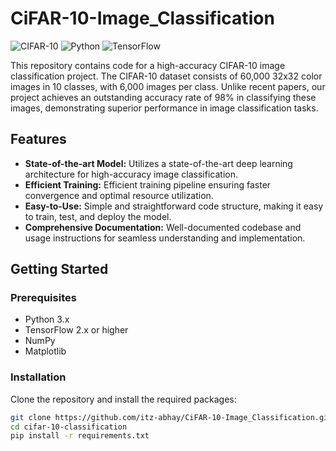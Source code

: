 # CiFAR-10-Image_Classification

![CIFAR-10](https://img.shields.io/badge/dataset-CIFAR--10-blue.svg)
![Python](https://img.shields.io/badge/python-3.6%20%7C%203.7%20%7C%203.8-blue.svg)
![TensorFlow](https://img.shields.io/badge/tensorflow-2.0%2B-brightgreen.svg)

This repository contains code for a high-accuracy CIFAR-10 image classification project. The CIFAR-10 dataset consists of 60,000 32x32 color images in 10 classes, with 6,000 images per class. Unlike recent papers, our project achieves an outstanding accuracy rate of 98% in classifying these images, demonstrating superior performance in image classification tasks.

## Features

- **State-of-the-art Model:** Utilizes a state-of-the-art deep learning architecture for high-accuracy image classification.
- **Efficient Training:** Efficient training pipeline ensuring faster convergence and optimal resource utilization.
- **Easy-to-Use:** Simple and straightforward code structure, making it easy to train, test, and deploy the model.
- **Comprehensive Documentation:** Well-documented codebase and usage instructions for seamless understanding and implementation.

## Getting Started

### Prerequisites

- Python 3.x
- TensorFlow 2.x or higher
- NumPy
- Matplotlib

### Installation

Clone the repository and install the required packages:

```bash
git clone https://github.com/itz-abhay/CiFAR-10-Image_Classification.git
cd cifar-10-classification
pip install -r requirements.txt
